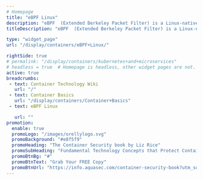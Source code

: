 ```yaml
---
# Homepage
title: "eBPF Linux"
description: "eBPF  (Extended Berkeley Packet Filter) is a Linux-native in-kernel virtual machine that enables secure, low-overhead tracing for application performance and event observability and analysis.  eBPF enables programmers to write code which gets executed in kernel space in a more secure and restricted environment. This page gather resources about eBPF on Linux and tutorials."
titleDescription: "eBPF  (Extended Berkeley Packet Filter) is a Linux-native in-kernel virtual machine that enables secure, low-overhead tracing for application performance and event observability and analysis.  eBPF enables programmers to write code which gets executed in kernel space in a more secure and restricted environment. This page gather resources about eBPF on Linux and tutorials." 

type: "widget_page"
url: "/display/containers/eBPF+Linux/" 

rightSide: true 
# permalink: "/display/containers/kubernetes+and+microservices"
# headless = true  # Homepage is headless, other widget pages are not.
active: true
breadcrumbs:
 - text: Container Technology Wiki
   url: "/"
 - text: Container Basics
   url: "/display/containers/Container+Basics"
 - text: eBPF Linux

   url: ""
promotion:
  enable: true
  promoLogo: "/images/orellylogo.svg"
  promoBackground: "#e8f5f9"
  promoHeading: "The Container Security book by Liz Rice"
  promoSubHeading: "Fundamental Technology Concepts that Protect Containerized Applications"
  promoBtnBg: "#"
  promoBtnText: "Grab Your FREE Copy"
  promoBtnUrl: "https://info.aquasec.com/container-security-book?utm_source=wiki"
---
```


